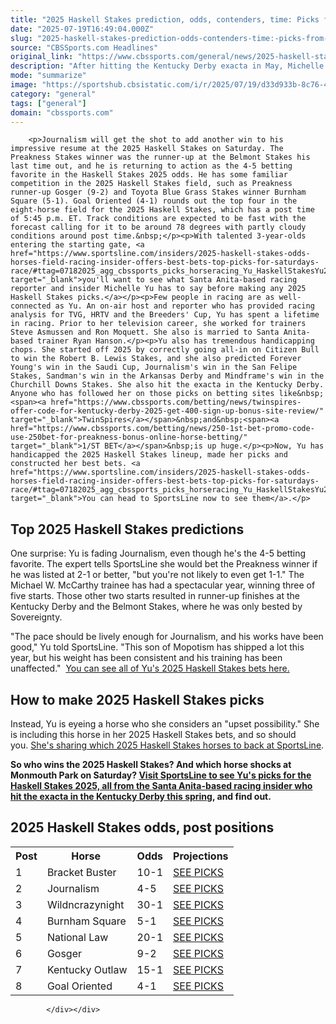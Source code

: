 ```yaml
---
title: "2025 Haskell Stakes prediction, odds, contenders, time: Picks from expert who nailed Kentucky Derby exacta"
date: "2025-07-19T16:49:04.000Z"
slug: "2025-haskell-stakes-prediction-odds-contenders-time:-picks-from-expert-who-nailed-kentucky-derby-exacta"
source: "CBSSports.com Headlines"
original_link: "https://www.cbssports.com/general/news/2025-haskell-stakes-prediction-odds-contenders-time-picks-from-expert-who-nailed-kentucky-derby-exacta/"
description: "After hitting the Kentucky Derby exacta in May, Michelle Yu offers her best bets for the Haskell Stakes 2025 at Monmouth Park on Saturday"
mode: "summarize"
image: "https://sportshub.cbsistatic.com/i/r/2025/07/19/d33d933b-8c76-46bf-9c8b-f3a8b67f65d4/thumbnail/1200x675/ecdb5a346a84bfd0e913cfd31f7e74ac/horse-racing-imagn-images.jpg"
category: "general"
tags: ["general"]
domain: "cbssports.com"
---
```

<div id="readability-page-1" class="page"><div>
        
        
                            
                
        <p>Journalism will get the shot to add another win to his impressive resume at the 2025 Haskell Stakes on Saturday. The Preakness Stakes winner was the runner-up at the Belmont Stakes his last time out, and he is returning to action as the 4-5 betting favorite in the Haskell Stakes 2025 odds. He has some familiar competition in the 2025 Haskell Stakes field, such as Preakness runner-up Gosger (9-2) and Toyota Blue Grass Stakes winner Burnham Square (5-1). Goal Oriented (4-1) rounds out the top four in the eight-horse field for the 2025 Haskell Stakes, which has a post time of 5:45 p.m. ET. Track conditions are expected to be fast with the forecast calling for it to be around 78 degrees with partly cloudy conditions around post time.&nbsp;</p><p>With talented 3-year-olds entering the starting gate, <a href="https://www.sportsline.com/insiders/2025-haskell-stakes-odds-horses-field-racing-insider-offers-best-bets-top-picks-for-saturdays-race/#ttag=07182025_agg_cbssports_picks_horseracing_Yu_HaskellStakesYu2025" target="_blank">you'll want to see what Santa Anita-based racing reporter and insider Michelle Yu has to say before making any 2025 Haskell Stakes picks.</a></p><p>Few people in racing are as well-connected as Yu. An on-air host and reporter who has provided racing analysis for TVG, HRTV and the Breeders' Cup, Yu has spent a lifetime in racing. Prior to her television career, she worked for trainers Steve Asmussen and Ron Moquett. She also is married to Santa Anita-based trainer Ryan Hanson.</p><p>Yu also has tremendous handicapping chops. She started off 2025 by correctly going all-in on Citizen Bull to win the Robert B. Lewis Stakes, and she also predicted Forever Young's win in the Saudi Cup, Journalism's win in the San Felipe Stakes, Sandman's win in the Arkansas Derby and Mindframe's win in the Churchill Downs Stakes. She also hit the exacta in the Kentucky Derby. Anyone who has followed her on those picks on betting sites like&nbsp;<span><a href="https://www.cbssports.com/betting/news/twinspires-offer-code-for-kentucky-derby-2025-get-400-sign-up-bonus-site-review/" target="_blank">TwinSpires</a></span>&nbsp;and&nbsp;<span><a href="https://www.cbssports.com/betting/news/250-1st-bet-promo-code-use-250bet-for-preakness-bonus-online-horse-betting/" target="_blank">1/ST BET</a></span>&nbsp;is up huge.</p><p>Now, Yu has handicapped the 2025 Haskell Stakes lineup, made her picks and constructed her best bets. <a href="https://www.sportsline.com/insiders/2025-haskell-stakes-odds-horses-field-racing-insider-offers-best-bets-top-picks-for-saturdays-race/#ttag=07182025_agg_cbssports_picks_horseracing_Yu_HaskellStakesYu2025" target="_blank">You can head to SportsLine now to see them</a>.</p>
        

<h2>Top 2025 Haskell Stakes predictions</h2><p>One surprise: Yu is fading Journalism, even though he's the 4-5 betting favorite. The expert tells SportsLine she would bet the Preakness winner if he was listed at 2-1 or better, "but you're not likely to even get 1-1." The Michael W. McCarthy trainee has had a spectacular year, winning three of five starts. Those other two starts resulted in runner-up finishes at the Kentucky Derby and the Belmont Stakes, where he was only bested by Sovereignty.</p><p>"The pace should be lively enough for Journalism, and his works have been good," Yu told SportsLine. "This son of Mopotism has shipped a lot this year, but his weight has been consistent and his training has been unaffected." &nbsp;<a href="https://www.sportsline.com/insiders/2025-haskell-stakes-odds-horses-field-racing-insider-offers-best-bets-top-picks-for-saturdays-race/#ttag=07182025_agg_cbssports_picks_horseracing_Yu_HaskellStakesYu2025" target="_blank">You can see all of Yu's 2025 Haskell Stakes bets here.</a></p><h2>How to make 2025 Haskell Stakes picks</h2><p>Instead, Yu is eyeing a horse who she considers an "upset possibility." She is including this horse in her 2025 Haskell Stakes bets, and so should you.&nbsp;<a href="https://www.sportsline.com/insiders/2025-haskell-stakes-odds-horses-field-racing-insider-offers-best-bets-top-picks-for-saturdays-race/#ttag=07182025_agg_cbssports_picks_horseracing_Yu_HaskellStakesYu2025" target="_blank">She's sharing which 2025 Haskell Stakes horses to back at SportsLine</a>.</p>
        

<p><strong>So who wins the 2025 Haskell Stakes? And which horse shocks at Monmouth Park on Saturday?&nbsp;<a href="https://www.sportsline.com/insiders/2025-haskell-stakes-odds-horses-field-racing-insider-offers-best-bets-top-picks-for-saturdays-race/#ttag=07182025_agg_cbssports_picks_horseracing_Yu_HaskellStakesYu2025" target="_blank">Visit SportsLine to see Yu's picks for the Haskell Stakes 2025, all from the Santa Anita-based racing insider who hit the exacta in the Kentucky Derby this spring</a>, and find out.&nbsp;</strong></p><h2>2025 Haskell Stakes odds, post positions</h2><table><tbody><tr><th>Post</th><th>Horse&nbsp;</th><th>Odds</th><th>Projections</th></tr><tr><td>1</td><td>Bracket Buster</td><td>10-1</td><td><a href="https://www.sportsline.com/insiders/2025-haskell-stakes-odds-horses-field-racing-insider-offers-best-bets-top-picks-for-saturdays-race/#ttag=07182025_agg_cbssports_picks_horseracing_Yu_HaskellStakesYu2025" target="_blank">SEE PICKS</a></td></tr><tr><td>2</td><td>Journalism</td><td>4-5</td><td><a href="https://www.sportsline.com/insiders/2025-haskell-stakes-odds-horses-field-racing-insider-offers-best-bets-top-picks-for-saturdays-race/#ttag=07182025_agg_cbssports_picks_horseracing_Yu_HaskellStakesYu2025" target="_blank">SEE PICKS</a></td></tr><tr><td>3</td><td>Wildncrazynight</td><td>30-1</td><td><a href="https://www.sportsline.com/insiders/2025-haskell-stakes-odds-horses-field-racing-insider-offers-best-bets-top-picks-for-saturdays-race/#ttag=07182025_agg_cbssports_picks_horseracing_Yu_HaskellStakesYu2025" target="_blank">SEE PICKS</a></td></tr><tr><td>4</td><td>Burnham Square</td><td>5-1</td><td><a href="https://www.sportsline.com/insiders/2025-haskell-stakes-odds-horses-field-racing-insider-offers-best-bets-top-picks-for-saturdays-race/#ttag=07182025_agg_cbssports_picks_horseracing_Yu_HaskellStakesYu2025" target="_blank">SEE PICKS</a></td></tr><tr><td>5</td><td>National Law</td><td>20-1</td><td><a href="https://www.sportsline.com/insiders/2025-haskell-stakes-odds-horses-field-racing-insider-offers-best-bets-top-picks-for-saturdays-race/#ttag=07182025_agg_cbssports_picks_horseracing_Yu_HaskellStakesYu2025" target="_blank">SEE PICKS</a></td></tr><tr><td>6</td><td>Gosger</td><td>9-2</td><td><a href="https://www.sportsline.com/insiders/2025-haskell-stakes-odds-horses-field-racing-insider-offers-best-bets-top-picks-for-saturdays-race/#ttag=07182025_agg_cbssports_picks_horseracing_Yu_HaskellStakesYu2025" target="_blank">SEE PICKS</a></td></tr><tr><td>7</td><td>Kentucky Outlaw</td><td>15-1</td><td><a href="https://www.sportsline.com/insiders/2025-haskell-stakes-odds-horses-field-racing-insider-offers-best-bets-top-picks-for-saturdays-race/#ttag=07182025_agg_cbssports_picks_horseracing_Yu_HaskellStakesYu2025" target="_blank">SEE PICKS</a></td></tr><tr><td>8</td><td>Goal Oriented</td><td>4-1</td><td><a href="https://www.sportsline.com/insiders/2025-haskell-stakes-odds-horses-field-racing-insider-offers-best-bets-top-picks-for-saturdays-race/#ttag=07182025_agg_cbssports_picks_horseracing_Yu_HaskellStakesYu2025" target="_blank">SEE PICKS</a></td></tr></tbody></table>


        
            </div></div>